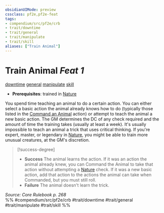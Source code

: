 ```yaml
---
obsidianUIMode: preview
cssclass: pf2e,pf2e-feat
tags:
- compendium/src/pf2e/crb
- trait/downtime
- trait/general
- trait/manipulate
- trait/skill
aliases: ["Train Animal"]
---
```

# Train Animal  *Feat 1*  
[downtime](../../rules/traits/downtime.md)  [general](../../rules/traits/general.md)  [manipulate](../../rules/traits/manipulate.md)  [skill](../../rules/traits/skill.md)  

- **Prerequisites**: trained in [Nature](../skills.md#Nature)

You spend time teaching an animal to do a certain action. You can either select a basic action the animal already knows how to do (typically those listed in the [Command an Animal](../../rules/actions/command-an-animal.md) action) or attempt to teach the animal a new basic action. The GM determines the DC of any check required and the amount of time the training takes (usually at least a week). It's usually impossible to teach an animal a trick that uses critical thinking. If you're expert, master, or legendary in [Nature](../skills.md#Nature), you might be able to train more unusual creatures, at the GM's discretion.

> [!success-degree] 
> - **Success** The animal learns the action. If it was an action the animal already knew, you can Command the Animal to take that action without attempting a [Nature](../skills.md#Nature) check. If it was a new basic action, add that action to the actions the animal can take when Commanded, but you must still roll.
> - **Failure** The animal doesn't learn the trick.

*Source: Core Rulebook p. 268*  
%% #compendium/src/pf2e/crb #trait/downtime #trait/general #trait/manipulate #trait/skill %%